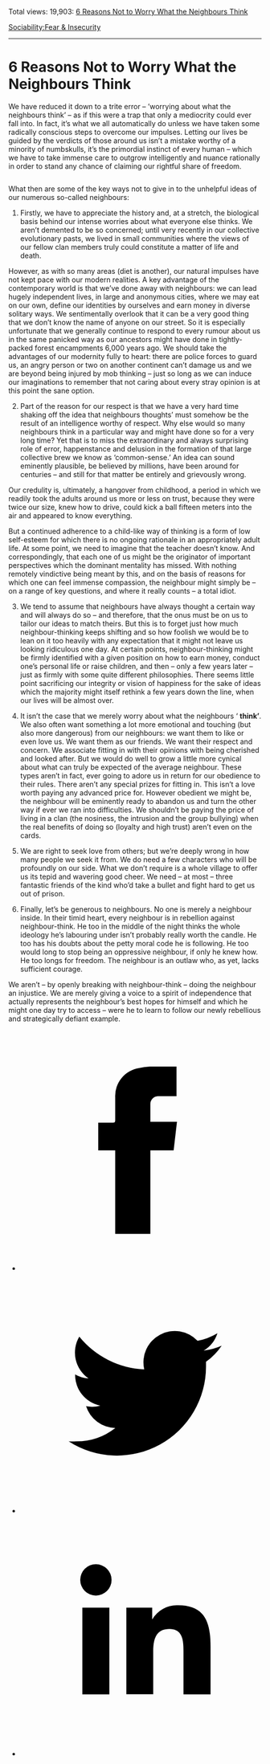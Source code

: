 Total views: 19,903: [6 Reasons Not to Worry What the Neighbours Think](https://www.theschooloflife.com/thebookoflife/6-reasons-not-to-worry-what-the-neighbours-think/)

[Sociability:](https://www.theschooloflife.com/thebookoflife/category/sociability/)[Fear & Insecurity](https://www.theschooloflife.com/thebookoflife/category/self-knowledge/fear-insecurity/)

* * *

# 6 Reasons Not to Worry What the Neighbours Think
<style>
						.alignnone {
  display: block;
  margin-left: auto;
  margin-right: auto;
  align: center:
}

.addtoany_share_save_container {
display:none;
}

.wp-block-image {
		display: block;
  margin-left: auto;
  margin-right: auto;
  width: 50%;
}

.aligncenter {
display: block;
  margin-left: auto;
  margin-right: auto;
  align: center:
}

@media only screen and (max-width: 500px) {
  .wp-block-image {
		display: block;
  margin-left: auto;
  margin-right: auto;
  width: 100%;
} }

h1 {max-width: 600px !important;
}
.s18-single-post .content-area .site-main article .post-cat-header-display + .old-wrapper p {
    font-size: 1.200em
}
						</style>

We have reduced it down to a trite error – ’worrying about what the neighbours think’ – as if this were a trap that only a mediocrity could ever fall into. In fact, it’s what we all automatically do unless we have taken some radically conscious steps to overcome our impulses. Letting our lives be guided by the verdicts of those around us isn’t a mistake worthy of a minority of numbskulls, it’s the primordial instinct of every human – which we have to take immense care to outgrow intelligently and nuance rationally in order to stand any chance of claiming our rightful share of freedom.

<figure class="aligncenter"><img src="https://www.theschooloflife.com/thebookoflife/wp-content/uploads/2019/07/Neighbours.jpg" alt="" class="wp-image-23539" srcset="https://www.theschooloflife.com/thebookoflife/wp-content/uploads/2019/07/Neighbours.jpg 650w, https://www.theschooloflife.com/thebookoflife/wp-content/uploads/2019/07/Neighbours-292x300.jpg 292w" sizes="(max-width: 650px) 100vw, 650px"></figure>

What then are some of the key ways not to give in to the unhelpful ideas of our numerous so-called neighbours:

1. Firstly, we have to appreciate the history and, at a stretch, the biological basis behind our intense worries about what everyone else thinks. We aren’t demented to be so concerned; until very recently in our collective evolutionary pasts, we lived in small communities where the views of our fellow clan members truly could constitute a matter of life and death.&nbsp;

However, as with so many areas (diet is another), our natural impulses have not kept pace with our modern realities. A key advantage of the contemporary world is that we’ve done away with neighbours: we can lead hugely independent lives, in large and anonymous cities, where we may eat on our own, define our identities by ourselves and earn money in diverse solitary ways. We sentimentally overlook that it can be a very good thing that we don’t know the name of anyone on our street. So it is especially unfortunate that we generally continue to respond to every rumour about us in the same panicked way as our ancestors might have done in tightly-packed forest encampments 6,000 years ago. We should take the advantages of our modernity fully to heart: there are police forces to guard us, an angry person or two on another continent can’t damage us and we are beyond being injured by mob thinking – just so long as we can induce our imaginations to remember that not caring about every stray opinion is at this point the sane option.

2. Part of the reason for our respect is that we have a very hard time shaking off the idea that neighbours thoughts’ must somehow be the result of an intelligence worthy of respect. Why else would so many neighbours think in a particular way and might have done so for a very long time? Yet that is to miss the extraordinary and always surprising role of error, happenstance and delusion in the formation of that large collective brew we know as ‘common-sense.’ An idea can sound eminently plausible, be believed by millions, have been around for centuries – and still for that matter be entirely and grievously wrong.&nbsp;

Our credulity is, ultimately, a hangover from childhood, a period in which we readily took the adults around us more or less on trust, because they were twice our size, knew how to drive, could kick a ball fifteen meters into the air and appeared to know everything.&nbsp;

But a continued adherence to a child-like way of thinking is a form of low self-esteem for which there is no ongoing rationale in an appropriately adult life. At some point, we need to imagine that the teacher doesn’t know. And correspondingly, that each one of us might be the originator of important perspectives which the dominant mentality has missed. With nothing remotely vindictive being meant by this, and on the basis of reasons for which one can feel immense compassion, the neighbour might simply be – on a range of key questions, and where it really counts – a total idiot.

3. We tend to assume that neighbours have always thought a certain way and will always do so – and therefore, that the onus must be on us to tailor our ideas to match theirs. But this is to forget just how much neighbour-thinking keeps shifting and so how foolish we would be to lean on it too heavily with any expectation that it might not leave us looking ridiculous one day. At certain points, neighbour-thinking might be firmly identified with a given position on how to earn money, conduct one’s personal life or raise children, and then – only a few years later – just as firmly with some quite different philosophies. There seems little point sacrificing our integrity or vision of happiness for the sake of ideas which the majority might itself rethink a few years down the line, when our lives will be almost over.

4. It isn’t the case that we merely worry about what the neighbours ‘ **think’**. We also often want something a lot more emotional and touching (but also more dangerous) from our neighbours: we want them to like or even love us. We want them as our friends. We want their respect and concern. We associate fitting in with their opinions with being cherished and looked after. But we would do well to grow a little more cynical about what can truly be expected of the average neighbour. These types aren’t in fact, ever going to adore us in return for our obedience to their rules. There aren’t any special prizes for fitting in. This isn’t a love worth paying any advanced price for. However obedient we might be, the neighbour will be eminently ready to abandon us and turn the other way if ever we ran into difficulties. We shouldn’t be paying the price of living in a clan (the nosiness, the intrusion and the group bullying) when the real benefits of doing so (loyalty and high trust) aren’t even on the cards.

5. We are right to seek love from others; but we’re deeply wrong in how many people we seek it from. We do need a few characters who will be profoundly on our side. What we don’t require is a whole village to offer us its tepid and wavering good cheer. We need – at most – three fantastic friends of the kind who’d take a bullet and fight hard to get us out of prison.&nbsp;

6. Finally, let’s be generous to neighbours. No one is merely a neighbour inside. In their timid heart, every neighbour is in rebellion against neighbour-think. He too in the middle of the night thinks the whole ideology he’s labouring under isn’t probably really worth the candle. He too has his doubts about the petty moral code he is following. He too would long to stop being an oppressive neighbour, if only he knew how. He too longs for freedom. The neighbour is an outlaw who, as yet, lacks sufficient courage.&nbsp;

We aren’t – by openly breaking with neighbour-think – doing the neighbour an injustice. We are merely giving a voice to a spirit of independence that actually represents the neighbour’s best hopes for himself and which he might one day try to access – were he to learn to follow our newly rebellious and strategically defiant example.&nbsp;

<style>
    .iframe-class { display: block !important; }
</style>

- [<svg xmlns="http://www.w3.org/2000/svg" viewbox="0 0 26 26"><title>Facebook</title>
                    <g>
                        <path d="M8.38,10H9.92c.2,0,.29,0,.29-.28,0-.82,0-1.64,0-2.46a3.05,3.05,0,0,1,2.57-3.15A7.22,7.22,0,0,1,14,3.95c.86,0,1.71,0,2.57,0h.25v3.2h-2A.85.85,0,0,0,14,8c0,.62,0,1.24,0,1.91h2.87L16.51,13H14v9H10.21V13H8.38Z"></path>
                    </g>
                </svg>](http://www.facebook.com/sharer/sharer.php?u=https://www.theschooloflife.com/thebookoflife/6-reasons-not-to-worry-what-the-neighbours-think/)
- [<svg xmlns="http://www.w3.org/2000/svg" viewbox="0 0 26 26"><title>Twitter</title>
                    <path d="M21.69,7.9a6.75,6.75,0,0,1-1.94.53,3.39,3.39,0,0,0,1.48-1.87,6.76,6.76,0,0,1-2.14.82,3.38,3.38,0,0,0-5.75,3.08,9.59,9.59,0,0,1-7-3.53,3.38,3.38,0,0,0,1,4.51A3.36,3.36,0,0,1,5.89,11v0A3.38,3.38,0,0,0,8.6,14.37a3.39,3.39,0,0,1-1.53.06,3.38,3.38,0,0,0,3.15,2.35A6.78,6.78,0,0,1,6,18.22a6.87,6.87,0,0,1-.81,0A9.6,9.6,0,0,0,20,10.08q0-.22,0-.44A6.86,6.86,0,0,0,21.69,7.9Z"></path>
                </svg>](http://twitter.com/share?url=https://www.theschooloflife.com/thebookoflife/6-reasons-not-to-worry-what-the-neighbours-think/&text=&via=theschooloflife)
- [<svg xmlns="http://www.w3.org/2000/svg" viewbox="0 0 26 26"><title>LinkedIn</title>
<path class="cls-2" d="M6.67,10H9.58v9.36H6.67ZM8.13,5.32A1.69,1.69,0,1,1,6.44,7,1.69,1.69,0,0,1,8.13,5.32"></path><path class="cls-2" d="M11.41,10H14.2v1.28h0A3.06,3.06,0,0,1,17,9.75c2.95,0,3.49,1.94,3.49,4.46v5.14H17.57V14.79c0-1.09,0-2.48-1.51-2.48s-1.75,1.18-1.75,2.4v4.63H11.41Z"></path></svg>](https://www.linkedin.com/shareArticle?mini=true&url=https://www.theschooloflife.com/thebookoflife/6-reasons-not-to-worry-what-the-neighbours-think/)
